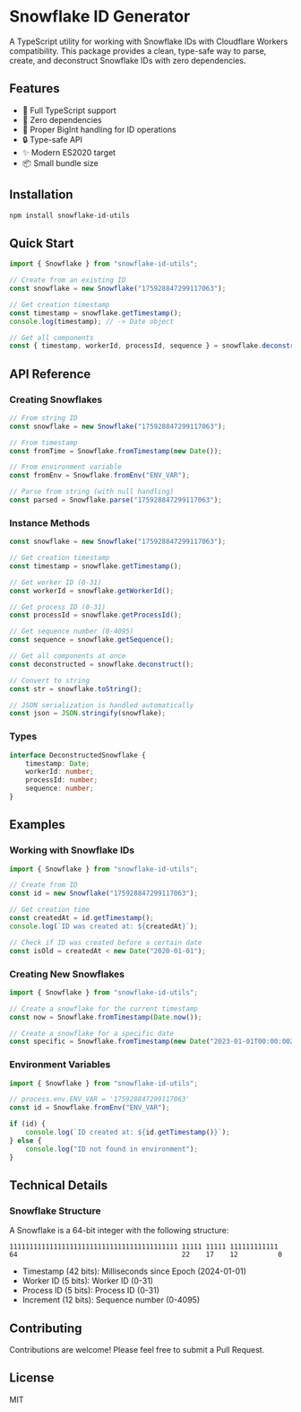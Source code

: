 # Snowflake ID Generator

A TypeScript utility for working with Snowflake IDs with Cloudflare Workers compatibility. This package provides a clean, type-safe way to parse, create, and deconstruct Snowflake IDs with zero dependencies.

## Features

-   🎯 Full TypeScript support
-   🚀 Zero dependencies
-   💪 Proper BigInt handling for ID operations
-   🔒 Type-safe API
-   ✨ Modern ES2020 target
-   📦 Small bundle size

## Installation

```bash
npm install snowflake-id-utils
```

## Quick Start

```typescript
import { Snowflake } from "snowflake-id-utils";

// Create from an existing ID
const snowflake = new Snowflake("175928847299117063");

// Get creation timestamp
const timestamp = snowflake.getTimestamp();
console.log(timestamp); // -> Date object

// Get all components
const { timestamp, workerId, processId, sequence } = snowflake.deconstruct();
```

## API Reference

### Creating Snowflakes

```typescript
// From string ID
const snowflake = new Snowflake("175928847299117063");

// From timestamp
const fromTime = Snowflake.fromTimestamp(new Date());

// From environment variable
const fromEnv = Snowflake.fromEnv("ENV_VAR");

// Parse from string (with null handling)
const parsed = Snowflake.parse("175928847299117063");
```

### Instance Methods

```typescript
const snowflake = new Snowflake("175928847299117063");

// Get creation timestamp
const timestamp = snowflake.getTimestamp();

// Get worker ID (0-31)
const workerId = snowflake.getWorkerId();

// Get process ID (0-31)
const processId = snowflake.getProcessId();

// Get sequence number (0-4095)
const sequence = snowflake.getSequence();

// Get all components at once
const deconstructed = snowflake.deconstruct();

// Convert to string
const str = snowflake.toString();

// JSON serialization is handled automatically
const json = JSON.stringify(snowflake);
```

### Types

```typescript
interface DeconstructedSnowflake {
    timestamp: Date;
    workerId: number;
    processId: number;
    sequence: number;
}
```

## Examples

### Working with Snowflake IDs

```typescript
import { Snowflake } from "snowflake-id-utils";

// Create from ID
const id = new Snowflake("175928847299117063");

// Get creation time
const createdAt = id.getTimestamp();
console.log(`ID was created at: ${createdAt}`);

// Check if ID was created before a certain date
const isOld = createdAt < new Date("2020-01-01");
```

### Creating New Snowflakes

```typescript
import { Snowflake } from "snowflake-id-utils";

// Create a snowflake for the current timestamp
const now = Snowflake.fromTimestamp(Date.now());

// Create a snowflake for a specific date
const specific = Snowflake.fromTimestamp(new Date("2023-01-01T00:00:00Z"));
```

### Environment Variables

```typescript
import { Snowflake } from "snowflake-id-utils";

// process.env.ENV_VAR = '175928847299117063'
const id = Snowflake.fromEnv("ENV_VAR");

if (id) {
    console.log(`ID created at: ${id.getTimestamp()}`);
} else {
    console.log("ID not found in environment");
}
```

## Technical Details

### Snowflake Structure

A Snowflake is a 64-bit integer with the following structure:

```
111111111111111111111111111111111111111111 11111 11111 111111111111
64                                         22    17    12          0
```

-   Timestamp (42 bits): Milliseconds since Epoch (2024-01-01)
-   Worker ID (5 bits): Worker ID (0-31)
-   Process ID (5 bits): Process ID (0-31)
-   Increment (12 bits): Sequence number (0-4095)

## Contributing

Contributions are welcome! Please feel free to submit a Pull Request.

## License

MIT
